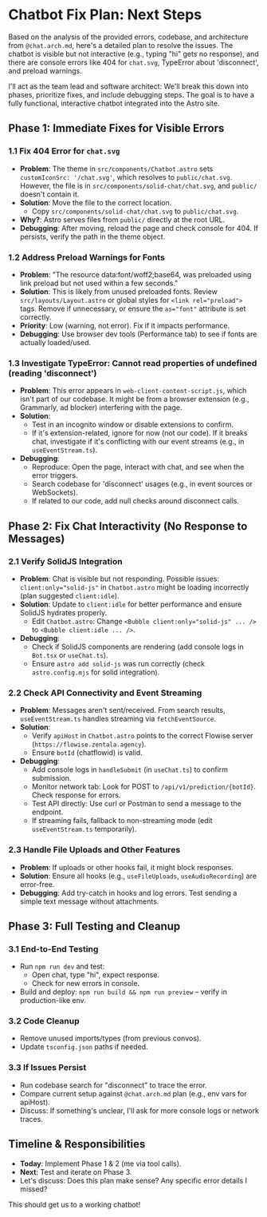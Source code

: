 
# Chatbot Fix Plan: Next Steps

Based on the analysis of the provided errors, codebase, and architecture from `@chat.arch.md`, here's a detailed plan to resolve the issues. The chatbot is visible but not interactive (e.g., typing "hi" gets no response), and there are console errors like 404 for `chat.svg`, TypeError about 'disconnect', and preload warnings.

I'll act as the team lead and software architect: We'll break this down into phases, prioritize fixes, and include debugging steps. The goal is to have a fully functional, interactive chatbot integrated into the Astro site.

## Phase 1: Immediate Fixes for Visible Errors

### 1.1 Fix 404 Error for `chat.svg`
- **Problem**: The theme in `src/components/Chatbot.astro` sets `customIconSrc: '/chat.svg'`, which resolves to `public/chat.svg`. However, the file is in `src/components/solid-chat/chat.svg`, and `public/` doesn't contain it.
- **Solution**: Move the file to the correct location.
  - Copy `src/components/solid-chat/chat.svg` to `public/chat.svg`.
- **Why?**: Astro serves files from `public/` directly at the root URL.
- **Debugging**: After moving, reload the page and check console for 404. If persists, verify the path in the theme object.

### 1.2 Address Preload Warnings for Fonts
- **Problem**: "The resource data:font/woff2;base64, was preloaded using link preload but not used within a few seconds."
- **Solution**: This is likely from unused preloaded fonts. Review `src/layouts/Layout.astro` or global styles for `<link rel="preload">` tags. Remove if unnecessary, or ensure the `as="font"` attribute is set correctly.
- **Priority**: Low (warning, not error). Fix if it impacts performance.
- **Debugging**: Use browser dev tools (Performance tab) to see if fonts are actually loaded/used.

### 1.3 Investigate TypeError: Cannot read properties of undefined (reading 'disconnect')
- **Problem**: This error appears in `web-client-content-script.js`, which isn't part of our codebase. It might be from a browser extension (e.g., Grammarly, ad blocker) interfering with the page.
- **Solution**: 
  - Test in an incognito window or disable extensions to confirm.
  - If it's extension-related, ignore for now (not our code). If it breaks chat, investigate if it's conflicting with our event streams (e.g., in `useEventStream.ts`).
- **Debugging**:
  - Reproduce: Open the page, interact with chat, and see when the error triggers.
  - Search codebase for 'disconnect' usages (e.g., in event sources or WebSockets).
  - If related to our code, add null checks around disconnect calls.

## Phase 2: Fix Chat Interactivity (No Response to Messages)

### 2.1 Verify SolidJS Integration
- **Problem**: Chat is visible but not responding. Possible issues: `client:only="solid-js"` in `Chatbot.astro` might be loading incorrectly (plan suggested `client:idle`).
- **Solution**: Update to `client:idle` for better performance and ensure SolidJS hydrates properly.
  - Edit `Chatbot.astro`: Change `<Bubble client:only="solid-js" ... />` to `<Bubble client:idle ... />`.
- **Debugging**:
  - Check if SolidJS components are rendering (add console logs in `Bot.tsx` or `useChat.ts`).
  - Ensure `astro add solid-js` was run correctly (check `astro.config.mjs` for solid integration).

### 2.2 Check API Connectivity and Event Streaming
- **Problem**: Messages aren't sent/received. From search results, `useEventStream.ts` handles streaming via `fetchEventSource`.
- **Solution**:
  - Verify `apiHost` in `Chatbot.astro` points to the correct Flowise server (`https://flowise.zentala.agency`).
  - Ensure `botId` (chatflowid) is valid.
- **Debugging**:
  - Add console logs in `handleSubmit` (in `useChat.ts`) to confirm submission.
  - Monitor network tab: Look for POST to `/api/v1/prediction/{botId}`. Check response for errors.
  - Test API directly: Use curl or Postman to send a message to the endpoint.
  - If streaming fails, fallback to non-streaming mode (edit `useEventStream.ts` temporarily).

### 2.3 Handle File Uploads and Other Features
- **Problem**: If uploads or other hooks fail, it might block responses.
- **Solution**: Ensure all hooks (e.g., `useFileUploads`, `useAudioRecording`) are error-free.
- **Debugging**: Add try-catch in hooks and log errors. Test sending a simple text message without attachments.

## Phase 3: Full Testing and Cleanup

### 3.1 End-to-End Testing
- Run `npm run dev` and test:
  - Open chat, type "hi", expect response.
  - Check for new errors in console.
- Build and deploy: `npm run build && npm run preview` – verify in production-like env.

### 3.2 Code Cleanup
- Remove unused imports/types (from previous convos).
- Update `tsconfig.json` paths if needed.

### 3.3 If Issues Persist
- Run codebase search for "disconnect" to trace the error.
- Compare current setup against `@chat.arch.md` plan (e.g., env vars for apiHost).
- Discuss: If something's unclear, I'll ask for more console logs or network traces.

## Timeline & Responsibilities
- **Today**: Implement Phase 1 & 2 (me via tool calls).
- **Next**: Test and iterate on Phase 3.
- Let's discuss: Does this plan make sense? Any specific error details I missed?

This should get us to a working chatbot!

